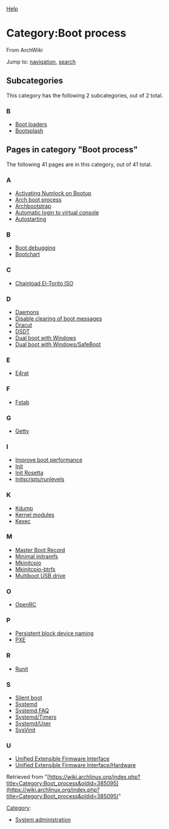 [Help](//www.mediawiki.org/wiki/Special:MyLanguage/Help:Categories)

# Category:Boot process

From ArchWiki

Jump to: [navigation](#column-one), [search](#searchInput)

## Subcategories

This category has the following 2 subcategories, out of 2 total.

### B

*   [Boot loaders](/index.php/Category:Boot_loaders "Category:Boot loaders")
*   [Bootsplash](/index.php/Category:Bootsplash "Category:Bootsplash")

## Pages in category "Boot process"

The following 41 pages are in this category, out of 41 total.

### A

*   [Activating Numlock on Bootup](/index.php/Activating_Numlock_on_Bootup "Activating Numlock on Bootup")
*   [Arch boot process](/index.php/Arch_boot_process "Arch boot process")
*   [Archbootstrap](/index.php/Archbootstrap "Archbootstrap")
*   [Automatic login to virtual console](/index.php/Automatic_login_to_virtual_console "Automatic login to virtual console")
*   [Autostarting](/index.php/Autostarting "Autostarting")

### B

*   [Boot debugging](/index.php/Boot_debugging "Boot debugging")
*   [Bootchart](/index.php/Bootchart "Bootchart")

### C

*   [Chainload El-Torito ISO](/index.php/Chainload_El-Torito_ISO "Chainload El-Torito ISO")

### D

*   [Daemons](/index.php/Daemons "Daemons")
*   [Disable clearing of boot messages](/index.php/Disable_clearing_of_boot_messages "Disable clearing of boot messages")
*   [Dracut](/index.php/Dracut "Dracut")
*   [DSDT](/index.php/DSDT "DSDT")
*   [Dual boot with Windows](/index.php/Dual_boot_with_Windows "Dual boot with Windows")
*   [Dual boot with Windows/SafeBoot](/index.php/Dual_boot_with_Windows/SafeBoot "Dual boot with Windows/SafeBoot")

### E

*   [E4rat](/index.php/E4rat "E4rat")

### F

*   [Fstab](/index.php/Fstab "Fstab")

### G

*   [Getty](/index.php/Getty "Getty")

### I

*   [Improve boot performance](/index.php/Improve_boot_performance "Improve boot performance")
*   [Init](/index.php/Init "Init")
*   [Init Rosetta](/index.php/Init_Rosetta "Init Rosetta")
*   [Initscripts/runlevels](/index.php/Initscripts/runlevels "Initscripts/runlevels")

### K

*   [Kdump](/index.php/Kdump "Kdump")
*   [Kernel modules](/index.php/Kernel_modules "Kernel modules")
*   [Kexec](/index.php/Kexec "Kexec")

### M

*   [Master Boot Record](/index.php/Master_Boot_Record "Master Boot Record")
*   [Minimal initramfs](/index.php/Minimal_initramfs "Minimal initramfs")
*   [Mkinitcpio](/index.php/Mkinitcpio "Mkinitcpio")
*   [Mkinitcpio-btrfs](/index.php/Mkinitcpio-btrfs "Mkinitcpio-btrfs")
*   [Multiboot USB drive](/index.php/Multiboot_USB_drive "Multiboot USB drive")

### O

*   [OpenRC](/index.php/OpenRC "OpenRC")

### P

*   [Persistent block device naming](/index.php/Persistent_block_device_naming "Persistent block device naming")
*   [PXE](/index.php/PXE "PXE")

### R

*   [Runit](/index.php/Runit "Runit")

### S

*   [Silent boot](/index.php/Silent_boot "Silent boot")
*   [Systemd](/index.php/Systemd "Systemd")
*   [Systemd FAQ](/index.php/Systemd_FAQ "Systemd FAQ")
*   [Systemd/Timers](/index.php/Systemd/Timers "Systemd/Timers")
*   [Systemd/User](/index.php/Systemd/User "Systemd/User")
*   [SysVinit](/index.php/SysVinit "SysVinit")

### U

*   [Unified Extensible Firmware Interface](/index.php/Unified_Extensible_Firmware_Interface "Unified Extensible Firmware Interface")
*   [Unified Extensible Firmware Interface/Hardware](/index.php/Unified_Extensible_Firmware_Interface/Hardware "Unified Extensible Firmware Interface/Hardware")

Retrieved from "[https://wiki.archlinux.org/index.php?title=Category:Boot_process&oldid=385095](https://wiki.archlinux.org/index.php?title=Category:Boot_process&oldid=385095)"

[Category](/index.php/Special:Categories "Special:Categories"):

*   [System administration](/index.php/Category:System_administration "Category:System administration")